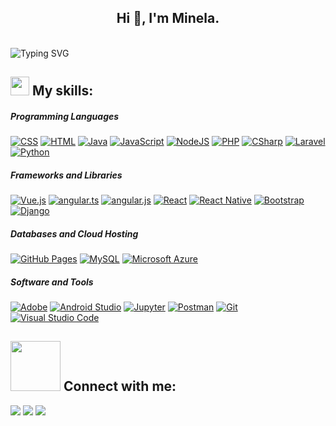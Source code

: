 <h2 align="center">Hi 👋, I'm Minela.</h2>

<br/>
<a><img 
 src="data:image/svg+xml"  font=Fira+Code&weight=500&pause=1000&color=23A607&width=435&lines=%F0%9F%91%A8%E2%80%8D%F0%9F%92%BBI'm+a+software+engineering+student!;%F0%9F%91%A8%E2%80%8D%F0%9F%92%BB+I'm+always+learning+new+things." alt="Typing SVG" /></a>
<br>	
<div><h2 align="left"> <img src = "https://media2.giphy.com/media/QssGEmpkyEOhBCb7e1/giphy.gif?cid=ecf05e47a0n3gi1bfqntqmob8g9aid1oyj2wr3ds3mg700bl&rid=giphy.gif" width="30px" padding-top="20px" height="30px"> My skills:</h2></img></div>


##### Programming Languages

<p>
    <a href="https://github.com/search?q=user%3ADenverCoder1+is%3Arepo+language%3Acss"><img alt="CSS" src="https://img.shields.io/badge/CSS-2c292d.svg?style=for-the-badge&logo=css3&logoColor=ffffff"></a>
    <a href="https://github.com/search?q=user%3ADenverCoder1+is%3Arepo+language%3Ahtml"><img alt="HTML" src="https://img.shields.io/badge/HTML-2c292d.svg?style=for-the-badge&logo=html5&logoColor=ffffff"></a>
    <a href="https://github.com/search?q=user%3ADenverCoder1+is%3Arepo+language%3Ajava"><img alt="Java" src="https://img.shields.io/badge/Java-2c292d.svg?style=for-the-badge&logo=java&logoColor=ffffff"></a>
    <a href="https://github.com/search?q=user%3ADenverCoder1+is%3Arepo+language%3Ajavascript"><img alt="JavaScript" src="https://img.shields.io/badge/JavaScript-2c292d.svg?style=for-the-badge&logo=javascript&logoColor=ffffff"></a>
    <a href="https://github.com/search?q=user%3ADenverCoder1+is%3Arepo+language%3Ajavascript"><img alt="NodeJS" src="https://img.shields.io/badge/Node.js-2c292d.svg?style=for-the-badge&logo=node.js&logoColor=ffffff"></a>
    <a href="https://github.com/search?q=user%3ADenverCoder1+is%3Arepo+language%3Aphp"><img alt="PHP" src="https://img.shields.io/badge/PHP-2c292d.svg?style=for-the-badge&logo=php&logoColor=ffffff"></a>
    <a href="https://github.com/search?q=user%3ADenverCoder1+is%3Arepo+language%3ACSharp"><img alt="CSharp" src="https://img.shields.io/badge/CSharp-2c292d.svg?style=for-the-badge&logo=csharp&logoColor=ffffff"></a>
    <a href="https://github.com/search?q=user%3ADenverCoder1+is%3Arepo+language%3Alaravel"><img alt="Laravel" src="https://img.shields.io/badge/Laravel-2c292d.svg?style=for-the-badge&logo=laravel&logoColor=ffffff"></a>
    <a href="https://github.com/search?q=user%3ADenverCoder1+is%3Arepo+language%3Apython"><img alt="Python" src="https://img.shields.io/badge/Python-2c292d.svg?style=for-the-badge&logo=python&logoColor=ffffff"></a>

##### Frameworks and Libraries

<p>
    <a href="#"><img alt="Vue.js" src="https://img.shields.io/badge/Vue.js-2c292d?style=for-the-badge&logo=vue.js&logoColor=ffffff"></a>
    <a href="#"><img alt="angular.ts" src="https://img.shields.io/badge/TypeScript-2c292d?style=for-the-badge&logo=typescript&logoColor=white"></a>
    <a href="#"><img alt="angular.js" src="https://img.shields.io/badge/AngularJS-2c292d?style=for-the-badge&logo=angularjs&logoColor=white"></a>
    <a href="#"><img alt="React" src="https://img.shields.io/badge/React-2c292d?style=for-the-badge&logo=react&logoColor=ffffff"></a>
    <a href="#"><img alt="React Native" src="https://img.shields.io/badge/React_Native-2c292d?style=for-the-badge&logo=react&logoColor=ffffff"></a>
    <a href="#"><img alt="Bootstrap" src="https://img.shields.io/badge/Bootstrap-2c292d?style=for-the-badge&logo=bootstrap&logoColor=ffffff"></a>
    <a href="#"><img alt="Django" src="https://img.shields.io/badge/Django-2c292d?style=for-the-badge&logo=django&logoColor=ffffff"></a>
    <a href="#"><img alt="" src="https://img.shields.io/badge/.net-2c292d?style=for-the-badge&logo=.net&logoColor=ffffff"></a>
</p>

##### Databases and Cloud Hosting

<p>
    <a href="#"><img alt="GitHub Pages" src="https://img.shields.io/badge/GitHub%20Pages-2c292d.svg?style=for-the-badge&logo=github&logoColor=ffffff"></a>
    <a href="#"><img alt="MySQL" src="https://img.shields.io/badge/MySQL-2c292d?style=for-the-badge&logo=mysql&logoColor=ffffff"></a>
    <a href="#"><img alt="Microsoft Azure" src ="https://img.shields.io/badge/Microsoft_Azure-2c292d?style=for-the-badge&logo=microsoft-azure&logoColor=ffffff"></a>
</p>

##### Software and Tools

<p>
    <a href="#"><img alt="Adobe" src="https://img.shields.io/badge/Adobe-2c292d.svg?style=for-the-badge&logo=adobe&logoColor=ffffff"></a>
    <a href="#"><img alt="Android Studio" src="https://img.shields.io/badge/Android%20Studio-2c292d.svg?style=for-the-badge&logo=android-studio&logoColor=ffffff"></a>
    <a href="#"><img alt="Jupyter" src="https://img.shields.io/badge/Jupyter-2c292d.svg?style=for-the-badge&logo=Jupyter&logoColor=ffffff"></a>
    <a href="#"><img alt="Postman" src="https://img.shields.io/badge/Postman-2c292d?style=for-the-badge&logo=postman&logoColor=ffffff"></a>
    <a href="#"><img alt="Git" src="https://img.shields.io/badge/Git-2c292d.svg?style=for-the-badge&logo=git&logoColor=ffffff"></a>
</a>
    <a href="#"><img alt="Visual Studio Code" src="https://img.shields.io/badge/Visual%20Studio%20Code-2c292d.svg?style=for-the-badge&logo=visual-studio-code&logoColor=ffffff"></a>
</p>
<h2> <img src='https://raw.githubusercontent.com/ShahriarShafin/ShahriarShafin/main/Assets/handshake.gif' width="80"> Connect with me: </h2>
<p>
  <a href="https://www.linkedin.com/in/minela-ganovic-1a2b19209"><img src="https://img.shields.io/badge/linkedin-507d2a.svg?style=for-the-badge&logo=linkedin&logoColor=ffffff"/></a>
   <a href="mailto:minelag556@gmail.com?subject=[GitHub]%20🔥%20profile%20contact&body=Hello"><img src="https://img.shields.io/badge/e‑mail-507d2a.svg?style=for-the-badge&logo=GMail&logoColor=ffffff"/></a>
     <a href="https://github.com/minelaganovic"><img src="https://img.shields.io/badge/github-507d2a.svg?style=for-the-badge&logo=GMail&logoColor=ffffff"/></a>
</p>

